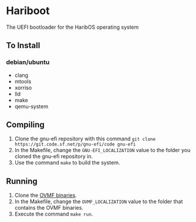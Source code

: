 # Hariboot
The UEFI bootloader for the HaribOS operating system

## To Install
### debian/ubuntu
- clang
- mtools
- xorriso
- lld
- make
- qemu-system

## Compiling
1. Clone the gnu-efi repository with this command `git clone https://git.code.sf.net/p/gnu-efi/code gnu-efi`
2. In the Makefile, change the `GNU-EFI_LOCALIZATION` value to the folder you cloned the gnu-efi repository in.
3. Use the  command `make` to build the system.

## Running
1. Clone the [OVMF binaries](https://github.com/The-HaribOS-Organization/OVMFbin).
2. In the Makefile, change the `OVMF_LOCALIZATION` value to the folder that contains the OVMF binaries.
3. Execute the command `make run`.